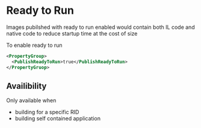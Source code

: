 # Ready to Run

Images pubilshed with ready to run enabled would contain both IL code and native
code to reduce startup time at the cost of size

To enable ready to run

```xml
<PropertyGroup>
  <PublishReadyToRun>true</PublishReadyToRun>
</PropertyGruop>
```

## Availibility

Only available when

- building for a specific RID
- building self contained application
